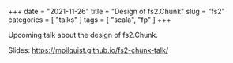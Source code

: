 +++
date = "2021-11-26"
title = "Design of fs2.Chunk"
slug = "fs2"
categories = [ "talks" ]
tags = [ "scala", "fp" ]
+++

Upcoming talk about the design of fs2.Chunk.

Slides: https://mpilquist.github.io/fs2-chunk-talk/